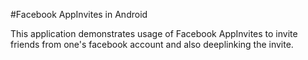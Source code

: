 #Facebook AppInvites in Android

This application demonstrates usage of Facebook AppInvites to invite friends from one's facebook account and also deeplinking the invite.